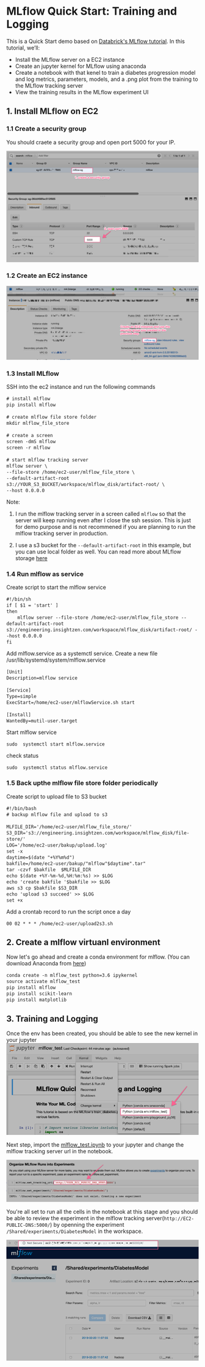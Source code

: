 # MLflow Quick Start: Training and Logging

This is a Quick Start demo based on [Databrick's MLflow tutorial](https://docs.databricks.com/_static/notebooks/mlflow/mlflow-quick-start-training.html). In this tutorial, we’ll:

* Install the MLflow server on a EC2 instance
* Create an jupyter kernel for MLflow using anaconda
* Create a notebook with that kenel to train a diabetes progression model and log metrics, parameters, models, and a .png plot from the training to the MLflow tracking server
* View the training results in the MLflow experiment UI

## 1. Install MLflow on EC2

### 1.1 Create a security group

You should craete a security group and open port 5000 for your IP. 

![security group](./docs/sg.png)

### 1.2 Create an EC2 instance

![ec2](./docs/ec2.png)

### 1.3 Install MLflow
SSH into the ec2 instance and run the following commands

```
# install mlflow
pip install mlflow

# create mlflow file store folder
mkdir mlflow_file_store

# create a screen
screen -dmS mlflow
screen -r mlflow

# start mlflow tracking server
mlflow server \
--file-store /home/ec2-user/mlflow_file_store \
--default-artifact-root s3://YOUR_S3_BUCKET/workspace/mlflow_disk/artifact-root/ \
--host 0.0.0.0

```

Note:
1. I run the mlflow tracking server in a screen called `mlflow` so that the server will keep running even after I close the ssh session. This is just for demo purpose and is not recommened if you are planning to run the mlflow tracking server in production.

2. I use a s3 bucket for the `--default-artifact-root` in this example, but you can use local folder as well. You can read more about MLflow storage [here](https://www.mlflow.org/docs/latest/tracking.html#storage)

### 1.4 Run mlflow as service
Create script to start the mlflow service 
```
#!/bin/sh
if [ $1 = 'start' ]
then
    mlflow server --file-store /home/ec2-user/mlflow_file_store --default-artifact-root s3://engineering.insightzen.com/workspace/mlflow_disk/artifact-root/ --host 0.0.0.0
fi  
```
Add mlflow.service as a systemctl service.
Create a new file /usr/lib/systemd/system/mlflow.service
```
[Unit]
Description=mlflow service

[Service]
Type=simple
ExecStart=/home/ec2-user/mlflowService.sh start

[Install]
WantedBy=mutil-user.target
```
Start mlflow service
```
sudo  systemctl start mlflow.service
```
check status 
```
sudo  systemctl status mlflow.service
```
### 1.5 Back upthe mlflow file store folder periodically
Create script to upload file to S3 bucket
```
#!/bin/bash
# backup mlflow file and upload to s3

MLFILE_DIR='/home/ec2-user/mlflow_file_store/'
S3_DIR='s3://engineering.insightzen.com/workspace/mlflow_disk/file-store/'
LOG='/home/ec2-user/bakup/upload.log'
set -x
daytime=$(date "+%Y%m%d")
bakfile=/home/ec2-user/bakup/"mlflow"$daytime".tar"
tar -czvf $bakfile  $MLFILE_DIR
echo $(date +%Y-%m-%d,%H:%m:%s) >> $LOG
echo 'create bakfile '$bakfile >> $LOG
aws s3 cp $bakfile $S3_DIR
echo 'upload s3 succeed' >> $LOG
set +x
```
Add a crontab record to run the script once a day
```
00 02 * * * /home/ec2-user/upload2s3.sh
```

## 2. Create a mlflow virtuanl environment

Now let's go ahead and create a conda environment for mlflow. (You can download Anaconda from [here](https://www.anaconda.com/distribution/))

```
conda create -n mlflow_test python=3.6 ipykernel
source activate mlflow_test
pip install mlflow
pip install scikit-learn
pip install matplotlib
```

## 3. Training and Logging

Once the env has been created, you should be able to see the new kernel in your jupyter
![kernel](./docs/kernel.png)

Next step, import the [mlflow_test.ipynb](mlflow_test.ipynb) to your jupyter and change the mlflow tracking server url in the notebook.

![server_url](./docs/server_url.png)


You're all set to run all the cells in the notebook at this stage and you should be able to review the experiment in the mlflow tracking server(`http://EC2-PUBLIC-DNS:5000/`) by openning the experiment `/Shared/experiments/DiabetesModel` in the workspace.

![mlflow](./docs/mlflow.png)



